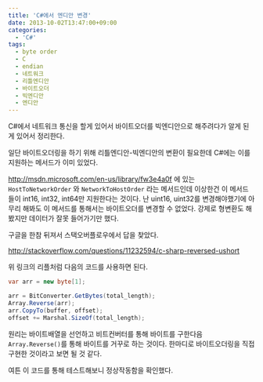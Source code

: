 ```yaml
---
title: 'C#에서 엔디안 변경'
date: 2013-10-02T13:47:00+09:00
categories:
  - 'C#'
tags:
  - byte order
  - C
  - endian
  - 네트워크
  - 리틀엔디안
  - 바이트오더
  - 빅엔디안
  - 엔디안
---
```

C#에서 네트워크 통신을 할게 있어서 바이트오더를 빅엔디안으로 해주려다가 알게 된게 있어서 정리한다.

일단 바이트오더링을 하기 위해 리틀엔디안-빅엔디안의 변환이 필요한데 C#에는 이를 지원하는 메서드가 이미 있었다.

<http://msdn.microsoft.com/en-us/library/fw3e4a0f> 에 있는 `HostToNetworkOrder` 와 `NetworkToHostOrder` 라는 메서드인데 이상한건 이 메서드들이 int16, int32, int64만 지원한다는 것이다. 난 uint16, uint32를 변경해야했기에 아무리 해봐도 이 메서드를 통해서는 바이트오더를 변경할 수 없었다. 강제로 형변환도 해봤지만 데이터가 잘못 들어가기만 했다.

구글을 한참 뒤져서 스택오버플로우에서 답을 찾았다.

<http://stackoverflow.com/questions/11232594/c-sharp-reversed-ushort>

위 링크의 리플처럼 다음의 코드를 사용하면 된다.

```csharp
var arr = new byte[1];

arr = BitConverter.GetBytes(total_length);
Array.Reverse(arr);
arr.CopyTo(buffer, offset);
offset += Marshal.SizeOf(total_length);
```

원리는 바이트배열을 선언하고 비트컨버터를 통해 바이트를 구한다음 `Array.Reverse()`를 통해 바이트를 거꾸로 하는 것이다. 한마디로 바이트오더링을 직접 구현한 것이라고 보면 될 것 같다.

여튼 이 코드를 통해 테스트해보니 정상작동함을 확인했다.
